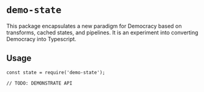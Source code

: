 # `demo-state`

This package encapsulates a new paradigm for Democracy based on transforms,
cached states, and pipelines.
It is an experiment into converting Democracy into Typescript.

## Usage

```
const state = require('demo-state');

// TODO: DEMONSTRATE API
```
